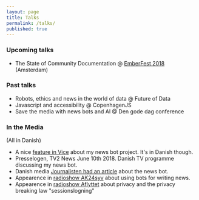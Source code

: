 ```yaml
---
layout: page
title: Talks
permalink: /talks/
published: true
---
```

### Upcoming talks
* The State of Community Documentation @ [EmberFest 2018](https://emberfest.eu/schedule/#kenneth-larsen) (Amsterdam)

### Past talks
* Robots, ethics and news in the world of data @ Future of Data
* Javascript and accessibility @ CopenhagenJS
* Save the media with news bots and AI @ Den gode dag conference

### In the Media
(All in Danish)
* A nice [feature in Vice](https://www.vice.com/da/article/gykkww/kenneth-og-mogens-er-internettets-danske-lol-konger) about my news bot project. It's in Danish though.
* Presselogen, TV2 News June 10th 2018. Danish TV programme discussing my news bot.
* Danish media [Journalisten had an article](https://journalisten.dk/twitter-medie-vil-udstille-daarlig-journalistik) about the news bot.
* Appearence in [radioshow AK24syv](https://www.radio24syv.dk/programmer/ak-24syv/27783162/stojregler-er-for-lave-robotjournalist-laver?start=1920) about using bots for writing news.
* Appearence in [radioshow Aflyttet](http://www.radio24syv.dk/programmer/aflyttet/13007008/44:47/aflyttet-uge-10-2016/) about privacy and the privacy breaking law "sessionslogning"
